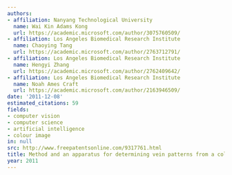 ```yaml
---
authors:
- affiliation: Nanyang Technological University
  name: Wai Kin Adams Kong
  url: https://academic.microsoft.com/author/3075760509/
- affiliation: Los Angeles Biomedical Research Institute
  name: Chaoying Tang
  url: https://academic.microsoft.com/author/2763712791/
- affiliation: Los Angeles Biomedical Research Institute
  name: Hengyi Zhang
  url: https://academic.microsoft.com/author/2762409642/
- affiliation: Los Angeles Biomedical Research Institute
  name: Noah Ames Craft
  url: https://academic.microsoft.com/author/2163946509/
date: '2011-12-08'
estimated_citations: 59
fields:
- computer vision
- computer science
- artificial intelligence
- colour image
in: null
src: http://www.freepatentsonline.com/9317761.html
title: Method and an apparatus for determining vein patterns from a colour image
year: 2011
---
```

